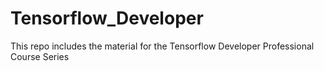 # Tensorflow_Developer
This repo includes the material for the Tensorflow Developer Professional Course Series
